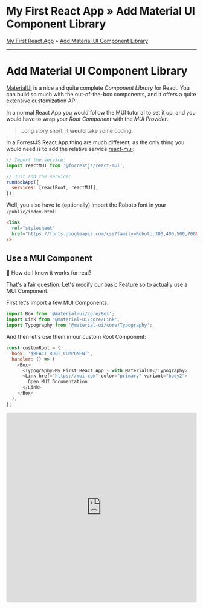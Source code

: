 <h1 class="tutorial-step"><span>My First React App &raquo;</span> Add Material UI Component Library</h1>

[My First React App](../README.md) &raquo; [Add Material UI Component Library](./README.md)

---

# Add Material UI Component Library

[MaterialUI](https://mui.com) is a nice and quite complete _Component Library_ for React. You can build so much with the out-of-the-box components, and it offers a quite extensive customization API.

In a normal React App you would follow the MUI tutorial to set it up, and you would have to wrap your _Root Component_ with the _MUI Provider_.

> Long story short, it **would** take some coding.

In a ForrestJS React App thing are much different, as the only thing you would need is to add the relative service [react-mui](https://github.com/forrestjs/react/tree/main/packages/react-mui#readme):

```js
// Import the service:
import reactMUI from '@forrestjs/react-mui';

// Just add the service:
runHookApp({
  services: [reactRoot, reactMUI],
});
```

Well, you also have to (optionally) import the Roboto font in your `/public/index.html`:

```html
<link
  rel="stylesheet"
  href="https://fonts.googleapis.com/css?family=Roboto:300,400,500,700&display=swap"
/>
```

## Use a MUI Component

🧐 How do I know it works for real?

That's a fair question. Let's modify our basic Feature so to actually use a MUI Component.

First let's import a few MUI Components:

```js
import Box from '@material-ui/core/Box';
import Link from '@material-ui/core/Link';
import Typography from '@material-ui/core/Typography';
```

And then let's use them in our custom Root Component:

```js
const customRoot = {
  hook: '$REACT_ROOT_COMPONENT',
  handler: () => (
    <Box>
      <Typography>My First React App - with MaterialUI</Typography>
      <Link href="https://mui.com" color="primary" variant="body2">
        Open MUI Documentation
      </Link>
    </Box>
  ),
};
```

<iframe src="https://codesandbox.io/embed/020-react-mui-1hwk7?fontsize=14&hidenavigation=1&theme=dark"
     style="width:100%; height:500px; border:0; border-radius: 4px; overflow:hidden;"
     title="020-react-mui"
     allow="accelerometer; ambient-light-sensor; camera; encrypted-media; geolocation; gyroscope; hid; microphone; midi; payment; usb; vr; xr-spatial-tracking"
     sandbox="allow-forms allow-modals allow-popups allow-presentation allow-same-origin allow-scripts"
   ></iframe>
